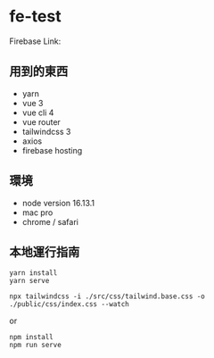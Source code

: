 # fe-test
Firebase Link:

## 用到的東西
- yarn
- vue 3
- vue cli 4
- vue router
- tailwindcss 3
- axios
- firebase hosting

## 環境
- node version 16.13.1
- mac pro
- chrome / safari

## 本地運行指南
```
yarn install
yarn serve

npx tailwindcss -i ./src/css/tailwind.base.css -o ./public/css/index.css --watch
```
or
```
npm install
npm run serve
```